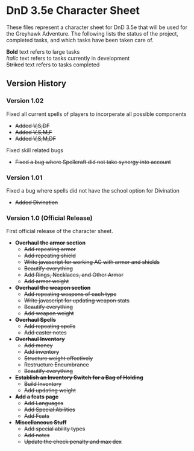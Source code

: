 # DnD 3.5e Character Sheet

These files represent a character sheet for DnD 3.5e that will be used for the Greyhawk Adventure. The following lists the status of the project, completed tasks, and which tasks have been taken care of.

**Bold** text refers to large tasks  
*Italic* text refers to tasks currently in development  
~~Striked~~ text refers to tasks completed  

## Version History

### Version 1.02
Fixed all current spells of players to incorperate all possible components
* ~~Added V,S,DF~~
* ~~Added V,S,M,F~~
* ~~Added V,S,M,DF~~

Fixed skill related bugs
* ~~Fixed a bug where Spellcraft did not take synergy into account~~

### Version 1.01
Fixed a bug where spells did not have the school option for Divination

* ~~Added Divination~~

### Version 1.0 (Official Release)
First official release of the character sheet.
* ~~**Overhaul the armor section**~~
    * ~~Add repeating armor~~
    * ~~Add repeating shield~~
    * ~~Write javascript for working AC with armor and shields~~
    * ~~Beautify everything~~
    * ~~Add Rings, Necklaces, and Other Armor~~
    * ~~Add armor weight~~
* ~~**Overhaul the weapon section**~~
    * ~~Add repeating weapons of each type~~
    * ~~Write javascript for updating weapon stats~~
    * ~~Beautify everything~~
    * ~~Add weapon weight~~
* ~~**Overhaul Spells**~~
    * ~~Add repeating spells~~
    * ~~Add caster notes~~
* ~~**Overhaul Inventory**~~
    * ~~Add money~~
    * ~~Add inventory~~
    * ~~Structure weight effectively~~
    * ~~Restructure Encumbrance~~
    * ~~Beautify everything~~
* ~~**Establish an Inventory Switch for a Bag of Holding**~~
    * ~~Build Inventory~~
    * ~~Add updating weight~~
* ~~**Add a feats page**~~
    * ~~Add Languages~~
    * ~~Add Special Abilities~~
    * ~~Add Feats~~
* ~~**Miscellaneous Stuff**~~
    * ~~Add special ability types~~
    * ~~Add notes~~
    * ~~Update the check penalty and max dex~~
